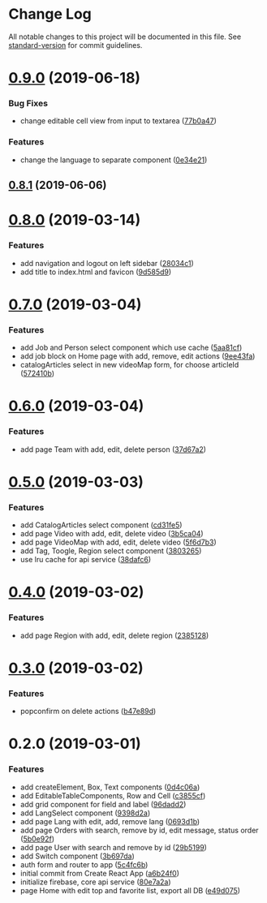 # Change Log

All notable changes to this project will be documented in this file. See [standard-version](https://github.com/conventional-changelog/standard-version) for commit guidelines.

<a name="0.9.0"></a>
# [0.9.0](https://github.com/andriy-ilin/ukrainer.web/compare/v0.8.1...v0.9.0) (2019-06-18)


### Bug Fixes

* change editable cell view from input to textarea ([77b0a47](https://github.com/andriy-ilin/ukrainer.web/commit/77b0a47))


### Features

* change the language to separate component ([0e34e21](https://github.com/andriy-ilin/ukrainer.web/commit/0e34e21))



<a name="0.8.1"></a>
## [0.8.1](https://github.com/andriy-ilin/ukrainer.web/compare/v0.8.0...v0.8.1) (2019-06-06)



<a name="0.8.0"></a>
# [0.8.0](https://github.com/andriy-ilin/ukrainer.web/compare/v0.7.0...v0.8.0) (2019-03-14)


### Features

* add navigation and logout on left sidebar ([28034c1](https://github.com/andriy-ilin/ukrainer.web/commit/28034c1))
* add title to index.html and favicon ([9d585d9](https://github.com/andriy-ilin/ukrainer.web/commit/9d585d9))



<a name="0.7.0"></a>
# [0.7.0](https://github.com/andriy-ilin/ukrainer.web/compare/v0.6.0...v0.7.0) (2019-03-04)


### Features

* add Job and Person select component which use cache ([5aa81cf](https://github.com/andriy-ilin/ukrainer.web/commit/5aa81cf))
* add job block on Home page with add, remove, edit actions ([9ee43fa](https://github.com/andriy-ilin/ukrainer.web/commit/9ee43fa))
* catalogArticles select in new videoMap form, for choose articleId ([572410b](https://github.com/andriy-ilin/ukrainer.web/commit/572410b))



<a name="0.6.0"></a>
# [0.6.0](https://github.com/andriy-ilin/ukrainer.web/compare/v0.5.0...v0.6.0) (2019-03-04)


### Features

* add page Team with add, edit, delete person ([37d67a2](https://github.com/andriy-ilin/ukrainer.web/commit/37d67a2))



<a name="0.5.0"></a>
# [0.5.0](https://github.com/andriy-ilin/ukrainer.web/compare/v0.4.0...v0.5.0) (2019-03-03)


### Features

* add CatalogArticles select component ([cd31fe5](https://github.com/andriy-ilin/ukrainer.web/commit/cd31fe5))
* add page Video with add, edit, delete video ([3b5ca04](https://github.com/andriy-ilin/ukrainer.web/commit/3b5ca04))
* add page VideoMap with add, edit, delete video ([5f6d7b3](https://github.com/andriy-ilin/ukrainer.web/commit/5f6d7b3))
* add Tag, Toogle, Region select component ([3803265](https://github.com/andriy-ilin/ukrainer.web/commit/3803265))
* use lru cache for api service ([38dafc6](https://github.com/andriy-ilin/ukrainer.web/commit/38dafc6))



<a name="0.4.0"></a>
# [0.4.0](https://github.com/andriy-ilin/ukrainer.web/compare/v0.3.0...v0.4.0) (2019-03-02)


### Features

* add page Region with add, edit, delete region ([2385128](https://github.com/andriy-ilin/ukrainer.web/commit/2385128))



<a name="0.3.0"></a>
# [0.3.0](https://github.com/andriy-ilin/ukrainer.web/compare/v0.2.0...v0.3.0) (2019-03-02)


### Features

* popconfirm on delete actions ([b47e89d](https://github.com/andriy-ilin/ukrainer.web/commit/b47e89d))



<a name="0.2.0"></a>
# 0.2.0 (2019-03-01)


### Features

* add createElement, Box, Text components ([0d4c06a](https://github.com/andriy-ilin/ukrainer.web/commit/0d4c06a))
* add EditableTableComponents, Row and Cell ([c3855cf](https://github.com/andriy-ilin/ukrainer.web/commit/c3855cf))
* add grid component for field and label ([96dadd2](https://github.com/andriy-ilin/ukrainer.web/commit/96dadd2))
* add LangSelect component ([9398d2a](https://github.com/andriy-ilin/ukrainer.web/commit/9398d2a))
* add page Lang with edit, add, remove lang ([0693d1b](https://github.com/andriy-ilin/ukrainer.web/commit/0693d1b))
* add page Orders with search, remove by id, edit message, status order ([5b0e92f](https://github.com/andriy-ilin/ukrainer.web/commit/5b0e92f))
* add page User with search and remove by id ([29b5199](https://github.com/andriy-ilin/ukrainer.web/commit/29b5199))
* add Switch component ([3b697da](https://github.com/andriy-ilin/ukrainer.web/commit/3b697da))
* auth form and router to app ([5c4fc6b](https://github.com/andriy-ilin/ukrainer.web/commit/5c4fc6b))
* initial commit from Create React App ([a6b24f0](https://github.com/andriy-ilin/ukrainer.web/commit/a6b24f0))
* initialize firebase, core api service ([80e7a2a](https://github.com/andriy-ilin/ukrainer.web/commit/80e7a2a))
* page Home with edit top and favorite list, export all DB ([e49d075](https://github.com/andriy-ilin/ukrainer.web/commit/e49d075))
